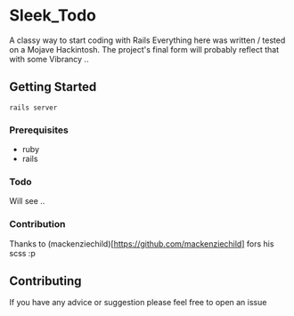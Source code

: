 # Sleek_Todo

A classy way to start coding with Rails
Everything here was written / tested on a Mojave Hackintosh.
The project's final form will probably reflect that with some Vibrancy ..


## Getting Started

```
rails server
```

### Prerequisites

* ruby
* rails

### Todo

Will see ..

### Contribution

Thanks to (mackenziechild)[https://github.com/mackenziechild] fors his scss :p

## Contributing

If you have any advice or suggestion please feel free to open an issue